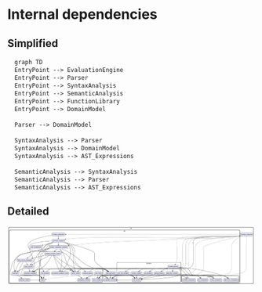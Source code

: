 # Internal dependencies

## Simplified

```mermaid
  graph TD
  EntryPoint --> EvaluationEngine
  EntryPoint --> Parser
  EntryPoint --> SyntaxAnalysis
  EntryPoint --> SemanticAnalysis
  EntryPoint --> FunctionLibrary
  EntryPoint --> DomainModel

  Parser --> DomainModel

  SyntaxAnalysis --> Parser
  SyntaxAnalysis --> DomainModel
  SyntaxAnalysis --> AST_Expressions

  SemanticAnalysis --> SyntaxAnalysis
  SemanticAnalysis --> Parser
  SemanticAnalysis --> AST_Expressions
```

## Detailed

![internal depencies diagram](doc/internal_dependencies.png)
